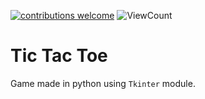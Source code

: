 [![contributions welcome](https://img.shields.io/badge/contributions-welcome-brightgreen.svg?style=flat)](https://github.com/sourhub226/tic-tac-toe-python/issues)
![ViewCount](https://views.whatilearened.today/views/github/sourhub226/tic-tac-toe-python.svg)

# Tic Tac Toe 

Game made in python using `Tkinter` module.
